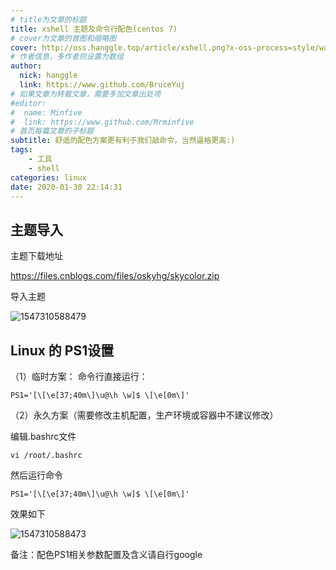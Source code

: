 ```yaml
---
# title为文章的标题
title: xshell 主题及命令行配色(centos 7)
# cover为文章的首图和缩略图
cover: http://oss.hanggle.top/article/xshell.png?x-oss-process=style/watermark
# 作者信息，多作者则设置为数组
author: 
  nick: hanggle
  link: https://www.github.com/BruceYuj
# 如果文章为转载文章，需要多加文章出处项
#editor:
#  name: Minfive
#  link: https://www.github.com/Mrminfive
# 首页每篇文章的子标题
subtitle: 舒适的配色方案更有利于我们敲命令，当然逼格更高:)
tags: 
    - 工具
    - shell
categories: linux
date: 2020-01-30 22:14:31
---
```


## 主题导入
主题下载地址

https://files.cnblogs.com/files/oskyhg/skycolor.zip

导入主题

![1547310588479](https://img2018.cnblogs.com/blog/997786/202001/997786-20200105131513995-1519160410.png)



## Linux 的 PS1设置
（1）临时方案：
命令行直接运行： 
```shell
PS1='[\[\e[37;40m\]\u@\h \w]$ \[\e[0m\]'
```

（2）永久方案（需要修改主机配置，生产环境或容器中不建议修改）

编辑.bashrc文件
```shell
vi /root/.bashrc
```

然后运行命令
```shell
PS1='[\[\e[37;40m\]\u@\h \w]$ \[\e[0m\]'
```

效果如下

![1547310588473](https://img2018.cnblogs.com/blog/997786/202001/997786-20200105125838067-673369601.png)


 备注：配色PS1相关参数配置及含义请自行google

